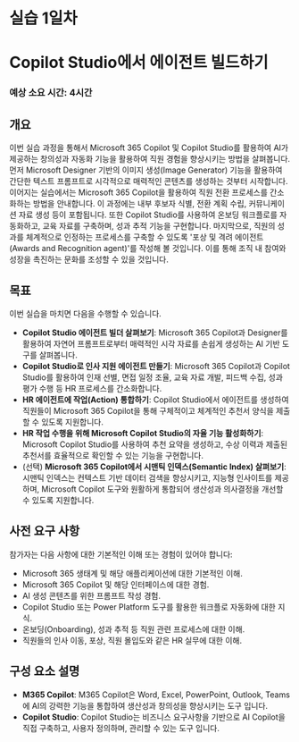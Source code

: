 # 실습 1일차

# Copilot Studio에서 에이전트 빌드하기

### 예상 소요 시간: 4시간

## 개요

이번 실습 과정을 통해서 Microsoft 365 Copilot 및 Copilot Studio를 활용하여 AI가 제공하는 창의성과 자동화 기능을 활용하여 직원 경험을 향상시키는 방법을 살펴봅니다. 먼저 Microsoft Designer 기반의 이미지 생성(Image Generator) 기능을 활용하여 간단한 텍스트 프롬프트로 시각적으로 매력적인 콘텐츠를 생성하는 것부터 시작합니다. 이어지는 실습에서는 Microsoft 365 Copilot을 활용하여 직원 전환 프로세스를 간소화하는 방법을 안내합니다. 이 과정에는 내부 후보자 식별, 전환 계획 수립, 커뮤니케이션 자료 생성 등이 포함됩니다. 또한 Copilot Studio를 사용하여 온보딩 워크플로를 자동화하고, 교육 자료를 구축하며, 성과 추적 기능을 구현합니다. 마지막으로, 직원의 성과를 체계적으로 인정하는 프로세스를 구축할 수 있도록 '포상 및 격려 에이전트(Awards and Recognition agent)'를 작성해 볼 것입니다. 이를 통해 조직 내 참여와 성장을 촉진하는 문화를 조성할 수 있을 것입니다. 

## 목표

이번 실습을 마치면 다음을 수행할 수 있습니다. 

- **Copilot Studio 에이전트 빌더 살펴보기**: Microsoft 365 Copilot과 Designer를 활용하여 자연어 프롬프트로부터 매력적인 시각 자료를 손쉽게 생성하는 AI 기반 도구를 살펴봅니다.
- **Copilot Studio로 인사 지원 에이전트 만들기**: Microsoft 365 Copilot과 Copilot Studio를 활용하여 인재 선별, 면접 일정 조율, 교육 자료 개발, 피드백 수집, 성과 평가 수행 등 HR 프로세스를 간소화합니다.
- **HR 에이전트에 작업(Action) 통합하기**: Copilot Studio에서 에이전트를 생성하여 직원들이 Microsoft 365 Copilot을 통해 구체적이고 체계적인 추천서 양식을 제출할 수 있도록 지원합니다.
- **HR 작업 수행을 위해 Microsoft Copilot Studio의 자율 기능 활성화하기**: Microsoft Copilot Studio를 사용하여 추천 요약을 생성하고, 수상 이력과 제출된 추천서를 효율적으로 확인할 수 있는 기능을 구현합니다.
- (선택) **Microsoft 365 Copilot에서 시맨틱 인덱스(Semantic Index) 살펴보기**: 시맨틱 인덱스는 컨텍스트 기반 데이터 검색을 향상시키고, 지능형 인사이트를 제공하며, Microsoft Copilot 도구와 원활하게 통합되어 생산성과 의사결정을 개선할 수 있도록 지원합니다.

## 사전 요구 사항

참가자는 다음 사항에 대한 기본적인 이해 또는 경험이 있어야 합니다:

- Microsoft 365 생태계 및 해당 애플리케이션에 대한 기본적인 이해.
- Microsoft 365 Copilot 및 해당 인터페이스에 대한 경험.
- AI 생성 콘텐츠를 위한 프롬프트 작성 경험.
- Copilot Studio 또는 Power Platform 도구를 활용한 워크플로 자동화에 대한 지식.
- 온보딩(Onboarding), 성과 추적 등 직원 관련 프로세스에 대한 이해.
- 직원들의 인사 이동, 포상, 직원 몰입도와 같은 HR 실무에 대한 이해.

## 구성 요소 설명

- **M365 Copilot**: M365 Copilot은 Word, Excel, PowerPoint, Outlook, Teams에 AI의 강력한 기능을 통합하여 생산성과 창의성을 향상시키는 도구 입니다.
- **Copilot Studio**: Copilot Studio는 비즈니스 요구사항을 기반으로 AI Copilot을 직접 구축하고, 사용자 정의하며, 관리할 수 있는 도구 입니다.
